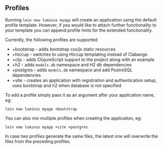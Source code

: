 ## Profiles

Running `lein new luminus myapp` will create an application using the default profile template.
However, if you would like to attach further functionality to your template you can append
profile hints for the extended functionality.

Currently, the following profiles are supported

* +bootstrap - adds bootstrap css/js static resources
* +hiccup - switches to using Hiccup templating instead of Clabango
* +cljs - adds ClojureScript support to the project along with an example
* +h2 - adds `models.db` namespace and H2 db dependencies
* +postgres - adds `models.db` namespace and add PostreSQL dependencies
* +site - creates an application with registration and authentication setup, uses bootstrap and h2 when database is not specified

To add a profile simply pass it as an argument after your application name, eg:

```
lein new luminus myapp +bootstrap
```

You can also mix multiple profiles when creating the applicaiton, eg:

```
lein new luminus myapp +site +postgres
```

In case two profiles generate the same files, the latest one will overwrite the files from the preceding profiles.
